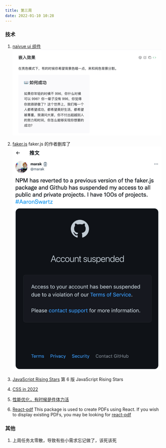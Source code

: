 ```yaml
---
title: 第三周
date: 2022-01-10 10:28
---
```

### 技术
1. [naivue ui 组件](https://www.naiveui.com)
![](./_image/2022-01-10/2022-01-10-13-15-06@2x.png)
2. [faker.js](https://github.com/marak/Faker.js/)
    faker.js 的作者删库了
![](./_image/2022-01-10/2022-01-10-13-19-20@2x.png)

3. [JavaScript Rising Stars](https://risingstars.js.org/2021/en)
    第 6 版 JavaScript Rising Stars
4. [CSS in 2022](https://www.bram.us/2021/12/27/css-in-2022/)
5. [性能优化，有时候是件体力活](https://mp.weixin.qq.com/s/_BKgmMtC6n3mAznCKDQUyA)
6. [React-pdf](https://github.com/diegomura/react-pdf)
    This package is used to create PDFs using React. If you wish to display existing PDFs, you may be looking for [react-pdf](https://github.com/wojtekmaj/react-pdf)

### 其他
1. 上周任务太零散，导致有些小需求忘记做了，该死该死